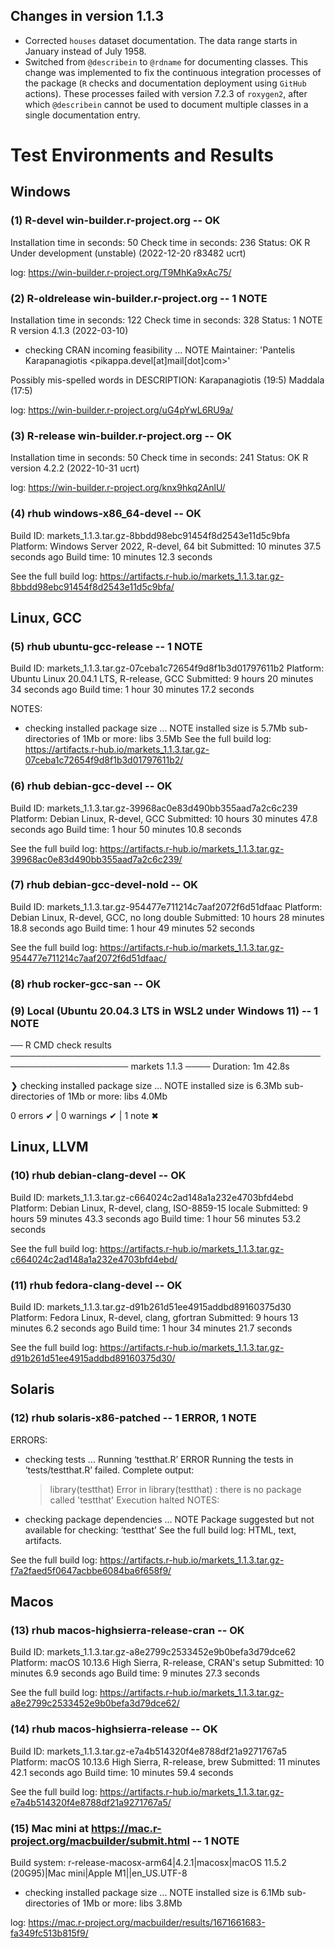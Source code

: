 ## Changes in version 1.1.3

* Corrected `houses` dataset documentation. The data range starts in January instead of July 1958.
* Switched from `@describein` to `@rdname` for documenting classes. This change was implemented to fix the continuous integration processes of the package (`R` checks and documentation deployment using `GitHub` actions). These processes failed with version 7.2.3 of `roxygen2`, after which `@describein` cannot be used to document multiple classes in a single documentation entry.

# Test Environments and Results
## Windows
### (1) R-devel win-builder.r-project.org -- OK
Installation time in seconds: 50
Check time in seconds: 236
Status: OK
R Under development (unstable) (2022-12-20 r83482 ucrt)

log: https://win-builder.r-project.org/T9MhKa9xAc75/

### (2) R-oldrelease win-builder.r-project.org -- 1 NOTE
Installation time in seconds: 122
Check time in seconds: 328
Status: 1 NOTE
R version 4.1.3 (2022-03-10)

* checking CRAN incoming feasibility ... NOTE
Maintainer: 'Pantelis Karapanagiotis <pikappa.devel[at]mail[dot]com>'

Possibly mis-spelled words in DESCRIPTION:
  Karapanagiotis (19:5)
  Maddala (17:5)
  
log: https://win-builder.r-project.org/uG4pYwL6RU9a/

### (3) R-release win-builder.r-project.org -- OK
Installation time in seconds: 50
Check time in seconds: 241
Status: OK
R version 4.2.2 (2022-10-31 ucrt)

log: https://win-builder.r-project.org/knx9hkq2AnlU/

### (4) rhub windows-x86_64-devel -- OK
Build ID:	markets_1.1.3.tar.gz-8bbdd98ebc91454f8d2543e11d5c9bfa
Platform:	Windows Server 2022, R-devel, 64 bit
Submitted:	10 minutes 37.5 seconds ago
Build time:	10 minutes 12.3 seconds


See the full build log: https://artifacts.r-hub.io/markets_1.1.3.tar.gz-8bbdd98ebc91454f8d2543e11d5c9bfa/

## Linux, GCC
### (5) rhub ubuntu-gcc-release -- 1 NOTE
Build ID:	markets_1.1.3.tar.gz-07ceba1c72654f9d8f1b3d01797611b2
Platform:	Ubuntu Linux 20.04.1 LTS, R-release, GCC
Submitted:	9 hours 20 minutes 34 seconds ago
Build time:	1 hour 30 minutes 17.2 seconds

NOTES:
* checking installed package size ... NOTE
  installed size is  5.7Mb
  sub-directories of 1Mb or more:
    libs   3.5Mb
See the full build log: https://artifacts.r-hub.io/markets_1.1.3.tar.gz-07ceba1c72654f9d8f1b3d01797611b2/

### (6) rhub debian-gcc-devel -- OK
Build ID:	markets_1.1.3.tar.gz-39968ac0e83d490bb355aad7a2c6c239
Platform:	Debian Linux, R-devel, GCC
Submitted:	10 hours 30 minutes 47.8 seconds ago
Build time:	1 hour 50 minutes 10.8 seconds


See the full build log: https://artifacts.r-hub.io/markets_1.1.3.tar.gz-39968ac0e83d490bb355aad7a2c6c239/


### (7) rhub debian-gcc-devel-nold -- OK
Build ID:	markets_1.1.3.tar.gz-954477e711214c7aaf2072f6d51dfaac
Platform:	Debian Linux, R-devel, GCC, no long double
Submitted:	10 hours 28 minutes 18.8 seconds ago
Build time:	1 hour 49 minutes 52 seconds


See the full build log: https://artifacts.r-hub.io/markets_1.1.3.tar.gz-954477e711214c7aaf2072f6d51dfaac/

### (8) rhub rocker-gcc-san -- OK

### (9) Local (Ubuntu 20.04.3 LTS in WSL2 under Windows 11) -- 1 NOTE
── R CMD check results ───────────────────────────────────────────────────────────────────── markets 1.1.3 ────
Duration: 1m 42.8s

❯ checking installed package size ... NOTE
    installed size is  6.3Mb
    sub-directories of 1Mb or more:
      libs   4.0Mb

0 errors ✔ | 0 warnings ✔ | 1 note ✖

## Linux, LLVM
### (10) rhub debian-clang-devel -- OK
Build ID:	markets_1.1.3.tar.gz-c664024c2ad148a1a232e4703bfd4ebd
Platform:	Debian Linux, R-devel, clang, ISO-8859-15 locale
Submitted:	9 hours 59 minutes 43.3 seconds ago
Build time:	1 hour 56 minutes 53.2 seconds


See the full build log: https://artifacts.r-hub.io/markets_1.1.3.tar.gz-c664024c2ad148a1a232e4703bfd4ebd/

### (11) rhub fedora-clang-devel -- OK
Build ID:	markets_1.1.3.tar.gz-d91b261d51ee4915addbd89160375d30
Platform:	Fedora Linux, R-devel, clang, gfortran
Submitted:	9 hours 13 minutes 6.2 seconds ago
Build time:	1 hour 34 minutes 21.7 seconds


See the full build log: https://artifacts.r-hub.io/markets_1.1.3.tar.gz-d91b261d51ee4915addbd89160375d30/

## Solaris
### (12) rhub solaris-x86-patched -- 1 ERROR, 1 NOTE
ERRORS:
* checking tests ...
  Running ‘testthat.R’
 ERROR
Running the tests in ‘tests/testthat.R’ failed.
Complete output:
  > library(testthat)
  Error in library(testthat) : there is no package called 'testthat'
  Execution halted
NOTES:
* checking package dependencies ... NOTE
Package suggested but not available for checking: ‘testthat’
See the full build log: HTML, text, artifacts. 


See the full build log: https://artifacts.r-hub.io/markets_1.1.3.tar.gz-f7a2faed5f0647acbbe6084ba6f658f9/

## Macos
### (13) rhub macos-highsierra-release-cran -- OK
Build ID:	markets_1.1.3.tar.gz-a8e2799c2533452e9b0befa3d79dce62
Platform:	macOS 10.13.6 High Sierra, R-release, CRAN's setup
Submitted:	10 minutes 6.9 seconds ago
Build time:	9 minutes 27.3 seconds


See the full build log: https://artifacts.r-hub.io/markets_1.1.3.tar.gz-a8e2799c2533452e9b0befa3d79dce62/

### (14) rhub macos-highsierra-release -- OK
Build ID:	markets_1.1.3.tar.gz-e7a4b514320f4e8788df21a9271767a5
Platform:	macOS 10.13.6 High Sierra, R-release, brew
Submitted:	11 minutes 42.1 seconds ago
Build time:	10 minutes 59.4 seconds


See the full build log: https://artifacts.r-hub.io/markets_1.1.3.tar.gz-e7a4b514320f4e8788df21a9271767a5/

### (15) Mac mini at https://mac.r-project.org/macbuilder/submit.html -- 1 NOTE
Build system: r-release-macosx-arm64|4.2.1|macosx|macOS 11.5.2 (20G95)|Mac mini|Apple M1||en_US.UTF-8

* checking installed package size ... NOTE
  installed size is  6.1Mb
  sub-directories of 1Mb or more:
    libs   3.8Mb
	
log: https://mac.r-project.org/macbuilder/results/1671661683-fa349fc513b815f9/

